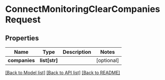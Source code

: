 # ConnectMonitoringClearCompaniesRequest

## Properties
Name | Type | Description | Notes
------------ | ------------- | ------------- | -------------
**companies** | **list[str]** |  | [optional] 

[[Back to Model list]](../README.md#documentation-for-models) [[Back to API list]](../README.md#documentation-for-api-endpoints) [[Back to README]](../README.md)

